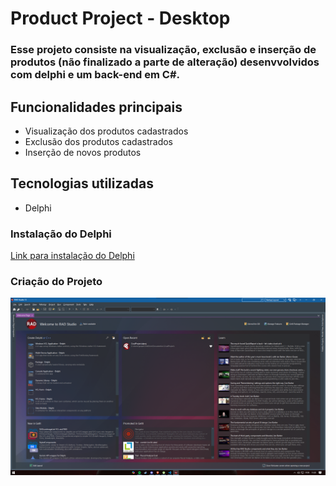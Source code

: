 # Product Project - Desktop

### Esse projeto consiste na visualização, exclusão e inserção de produtos (não finalizado a parte de alteração) desenvvolvidos com delphi e um back-end em C#.

## Funcionalidades principais
- Visualização dos produtos cadastrados
- Exclusão dos produtos cadastrados
- Inserção de novos produtos

## Tecnologias utilizadas
- Delphi

### Instalação do Delphi
[Link para instalação do Delphi](https://www.embarcadero.com/br/products/delphi)

### Criação do Projeto
![![alt text](image.png)](image.png)